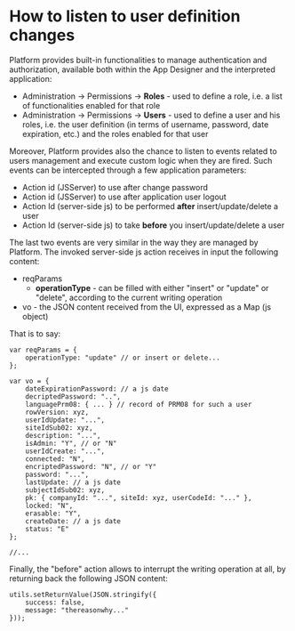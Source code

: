 # How to listen to user definition changes

Platform provides built-in functionalities to manage authentication and authorization, available both within the App Designer and the interpreted application:

* Administration -&gt; Permissions -&gt; **Roles** - used to define a role, i.e. a list of functionalities enabled for that role
* Administration -&gt; Permissions -&gt; **Users** - used to define a user and his roles, i.e. the user definition \(in terms of username, password, date expiration, etc.\) and the roles enabled for that user

Moreover, Platform provides also the chance to listen to events related to users management and execute custom logic when they are fired. Such events can be intercepted through a few application parameters:

* Action id \(JSServer\) to use after change password
* Action id \(JSServer\) to use after application user logout
* Action Id \(server-side js\) to be performed **after** insert/update/delete a user
* Action Id \(server-side js\) to take **before** you insert/update/delete a user

 The last two events are very similar in the way they are managed by Platform. The invoked server-side js action receives in input the following content:

* reqParams 
  * **operationType** - can be filled with either "insert" or "update" or "delete", according to the current writing operation
* vo - the JSON content received from the UI, expressed as a Map \(js object\)

That is to say:

```text
var reqParams = {
    operationType: "update" // or insert or delete...
};

var vo = {
    dateExpirationPassword: // a js date
    decriptedPassword: "..",
    languagePrm08: { ... } // record of PRM08 for such a user
    rowVersion: xyz,
    userIdUpdate: "...",
    siteIdSub02: xyz,
    description: "...",
    isAdmin: "Y", // or "N"
    userIdCreate: "...",
    connected: "N",
    encriptedPassword: "N", // or "Y"
    password: "...",
    lastUpdate: // a js date
    subjectIdSub02: xyz,
    pk: { companyId: "...", siteId: xyz, userCodeId: "..." },  
    locked: "N",
    erasable: "Y",
    createDate: // a js date
    status: "E"
};

//...
```

Finally, the "before" action allows to interrupt the writing operation at all, by returning back the following JSON content:

```text
utils.setReturnValue(JSON.stringify({
    success: false,
    message: "thereasonwhy..."
}));
```

